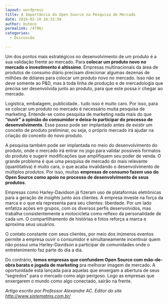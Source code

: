 ```yaml
---
layout: wordpress
title: A Importância do Open Source na Pesquisa de Mercado
date: 2016-02-18 16:32:59
author: buteco
permalink: /4796/
categories:
  - Discussão

---
```


Um dos pontos mais estratégicos no desenvolvimento de um produto é a sua validação frente ao mercado. Para <strong>colocar um produto novo no mercado o investimento é altíssimo</strong>. Empresas multinacionais da área de produtos de consumo diário precisam direcionar algumas dezenas de milhões de dólares para colocar um produto novo no mercado. Isso não se deve somente ao P&amp;D, mas à toda linha de produção e de mercadologia que precisa ser desenvolvida junto ao produto, para que este possa ir chegar ao mercado.

Logística, embalagem, publicidade.. tudo isso é muito caro. Por isso, para se colocar um produto no mercado é necessário muita pesquisa de marketing. Entende-se como pesquisa de marketing nada mais do que <strong>“ouvir” a opinião do consumidor e deixa-lo participar do processo de desenvolvimento</strong>. Esse passo pode ser implantado antes de existir um conceito de produto preliminar, ou seja, o próprio mercado irá ajudar na criação do conceito do novo produto.

A pesquisa também pode ser implantada no meio do desenvolvimento do produto, onde o mercado irá entrar no jogo para validar possíveis formatos do produto e sugerir modificações que amplifiquem seu poder de venda. O grande problema é que uma pesquisa de mercado do mais relevante (quantitativa) é muito cara, o que acaba invalidando o desenvolvimento de múltiplos produtos. Por isso, muitas <strong>empresas de consumo fazem uso do Open Source como apoio no processo de desenvolvimento de seus produtos</strong>.

Empresas como Harley-Davidson já fizeram uso de plataformas eletrônicas para a geração de <em>insights</em> junto aos clientes. A empresa investe na força da marca e o que ela representa para seu clientes: liberdade. Por um lado enfatiza ações em grupos, com os diversos perfis desenvolvidos, mas trabalha consistentemente a motocicleta como reflexo da personalidade de cada um. O compartilhamento de histórias e fotos reforça a marca e aproxima seus usuários.

O contato constante com seus clientes, por meio dos inúmeros eventos permite a empresa ouvir o consumidor e simultaneamente incentivar quem não possui uma Harley-Davidson a participar de comunidades onde o entretenimento faz parte do dia a dia.

Do contrário, <strong>temos empresas que confundem Open Source com mão-de-obra barata e jogada de marketing</strong> pra melhorar imagem de mercado. A oportunidade está lançada para aquelas que enxergam a abertura de seus “segredos” para o mercado como algo perigoso. Logo as empresas que enxergarem o mundo como algo conectado, sairão na frente.

<em>Artigo escrito por Professor Alexandre AC. Editor do site <a href="http://www.sistematms.com.br/">http://www.sistematms.com.br/</a></em>